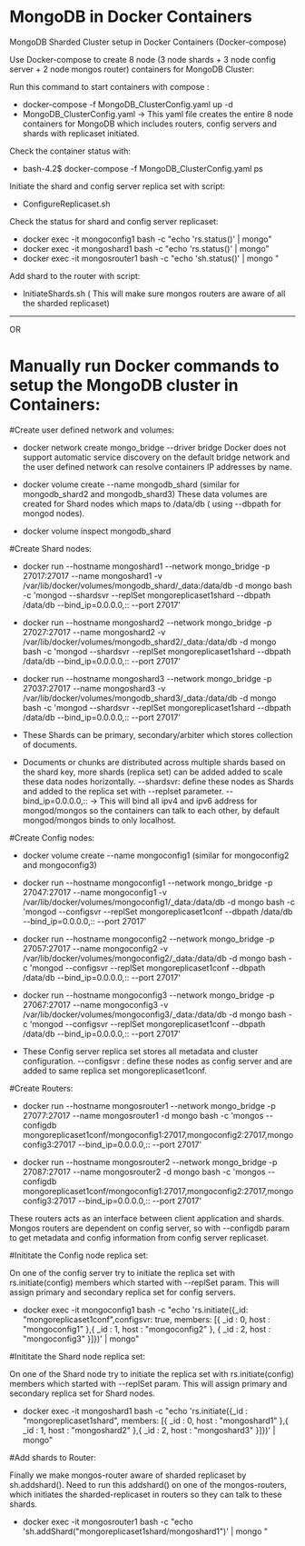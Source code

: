 # MongoDB in Docker Containers
MongoDB Sharded Cluster setup in Docker Containers (Docker-compose)


Use Docker-compose to create 8 node (3 node shards + 3 node config server + 2 node mongos router) containers for MongoDB Cluster:

Run this command to start containers with compose : 
- docker-compose -f MongoDB_ClusterConfig.yaml up -d
- MongoDB_ClusterConfig.yaml -> This yaml file creates the entire 8 node containers for MongoDB which includes routers, config servers and shards with replicaset initiated.

Check the container status with:
- bash-4.2$ docker-compose -f MongoDB_ClusterConfig.yaml ps

Initiate the shard and config server replica set with script: 
- ConfigureReplicaset.sh

Check the status for shard and config server replicaset:

- docker exec -it mongoconfig1 bash -c "echo 'rs.status()' | mongo"
- docker exec -it mongoshard1 bash -c "echo 'rs.status()' | mongo"
- docker exec -it mongosrouter1 bash -c "echo 'sh.status()' | mongo "

Add shard to the router with script: 
- InitiateShards.sh ( This will make sure mongos routers are aware of all the sharded replicaset)

------------------------------------------------------------------------------------------------------------
OR

# Manually run Docker commands to setup the MongoDB cluster in Containers:

#Create user defined network and volumes:

- docker network create mongo_bridge --driver bridge
Docker does not support automatic service discovery on the default bridge network and the user defined network can resolve containers IP addresses by name.

- docker volume create --name mongodb_shard (similar for mongodb_shard2 and mongodb_shard3)
These data volumes are created for Shard nodes which maps to /data/db ( using --dbpath for mongod nodes).

- docker volume inspect mongodb_shard

#Create Shard nodes:

- docker run --hostname mongoshard1 --network mongo_bridge -p 27017:27017 --name mongoshard1 
-v /var/lib/docker/volumes/mongodb_shard/_data:/data/db -d mongo bash -c 'mongod --shardsvr --replSet mongoreplicaset1shard --dbpath /data/db --bind_ip=0.0.0.0,:: --port 27017'

- docker run --hostname mongoshard2 --network mongo_bridge -p 27027:27017 --name mongoshard2 
-v /var/lib/docker/volumes/mongodb_shard2/_data:/data/db -d mongo bash -c 'mongod --shardsvr --replSet mongoreplicaset1shard --dbpath /data/db --bind_ip=0.0.0.0,:: --port 27017'

- docker run --hostname mongoshard3 --network mongo_bridge -p 27037:27017 --name mongoshard3 
-v /var/lib/docker/volumes/mongodb_shard3/_data:/data/db -d mongo bash -c 'mongod --shardsvr --replSet mongoreplicaset1shard --dbpath /data/db --bind_ip=0.0.0.0,:: --port 27017'

- These Shards can be primary, secondary/arbiter which stores collection of documents.

- Documents or chunks are distributed across multiple shards based on the shard key, more shards (replica set)  can be added added to scale these data nodes horizontally.
--shardsvr: define these nodes as Shards and added to the replica set with --replset parameter.
--bind_ip=0.0.0.0,:: -> This will bind all ipv4 and ipv6 address for mongod/mongos so the containers can talk to each other, by default mongod/mongos binds to only localhost.

#Create Config nodes:

- docker volume create --name mongoconfig1 (similar for mongoconfig2 and mongoconfig3)

- docker run --hostname mongoconfig1 --network mongo_bridge -p 27047:27017 --name mongoconfig1 
-v /var/lib/docker/volumes/mongoconfig1/_data:/data/db -d mongo bash -c 'mongod --configsvr --replSet mongoreplicaset1conf --dbpath /data/db --bind_ip=0.0.0.0,:: --port 27017'

- docker run --hostname mongoconfig2 --network mongo_bridge -p 27057:27017 --name mongoconfig2 
-v /var/lib/docker/volumes/mongoconfig2/_data:/data/db -d mongo bash -c 'mongod --configsvr --replSet mongoreplicaset1conf --dbpath /data/db --bind_ip=0.0.0.0,:: --port 27017'
 
- docker run --hostname mongoconfig3 --network mongo_bridge -p 27067:27017 --name mongoconfig3 
-v /var/lib/docker/volumes/mongoconfig3/_data:/data/db -d mongo bash -c 'mongod --configsvr --replSet mongoreplicaset1conf --dbpath /data/db --bind_ip=0.0.0.0,:: --port 27017'

- These Config server replica set stores all metadata and cluster configuration.
--configsvr : define these nodes as config server and are added to same replica set mongoreplicaset1conf. 

#Create Routers:

- docker run --hostname mongosrouter1 --network mongo_bridge -p 27077:27017 --name mongosrouter1 -d mongo 
bash -c 'mongos --configdb mongoreplicaset1conf/mongoconfig1:27017,mongoconfig2:27017,mongoconfig3:27017 --bind_ip=0.0.0.0,:: --port 27017'

- docker run --hostname mongosrouter2 --network mongo_bridge -p 27087:27017 --name mongosrouter2 -d mongo 
bash -c 'mongos --configdb mongoreplicaset1conf/mongoconfig1:27017,mongoconfig2:27017,mongoconfig3:27017 --bind_ip=0.0.0.0,:: --port 27017'

These routers acts as an interface between client application and shards.
 Mongos routers are dependent on config server, so with --configdb param to get metadata and config information from config server replicaset.

#Inititate the Config node replica set:

On one of the config server try to initiate the replica set with rs.initiate(config) members which started with --replSet param.
This will assign primary and secondary replica set for config servers.

- docker exec -it mongoconfig1 bash -c 
"echo 'rs.initiate({_id: \"mongoreplicaset1conf\",configsvr: true, 
members: [{ _id : 0, host : \"mongoconfig1\" },{ _id : 1, host : \"mongoconfig2\" }, { _id : 2, host : \"mongoconfig3\" }]})' | mongo"


#Inititate the Shard node replica set:

On one of the Shard node try to initiate the replica set with rs.initiate(config) members which started with --replSet param.
This will assign primary and secondary replica set for Shard nodes.

 - docker exec -it mongoshard1 bash -c 
"echo 'rs.initiate({_id : \"mongoreplicaset1shard\", 
members: [{ _id : 0, host : \"mongoshard1\" },{ _id : 1, host : \"mongoshard2\" },{ _id : 2, host : \"mongoshard3\" }]})' | mongo"

#Add shards to Router:

Finally we make mongos-router aware of sharded replicaset by sh.addshard().
Need to run this addshard() on one of the mongos-routers, which initiates the sharded-replicaset in routers so they can talk to these shards.

- docker exec -it mongosrouter1 bash -c "echo 'sh.addShard(\"mongoreplicaset1shard/mongoshard1\")' | mongo "



